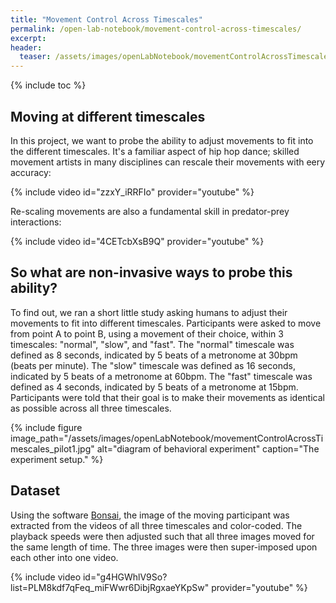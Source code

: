 ```yaml
---
title: "Movement Control Across Timescales"
permalink: /open-lab-notebook/movement-control-across-timescales/
excerpt: 
header:
  teaser: /assets/images/openLabNotebook/movementControlAcrossTimescales_pilot1.jpg
---
```

{% include toc %}

## Moving at different timescales

In this project, we want to probe the ability to adjust movements to fit into the different timescales. It's a familiar aspect of hip hop dance; skilled movement artists in many disciplines can rescale their movements with eery accuracy: 

{% include video id="zzxY_iRRFIo" provider="youtube" %}

Re-scaling movements are also a fundamental skill in predator-prey interactions: 

{% include video id="4CETcbXsB9Q" provider="youtube" %}

## So what are non-invasive ways to probe this ability?

To find out, we ran a short little study asking humans to adjust their movements to fit into different timescales. Participants were asked to move from point A to point B, using a movement of their choice, within 3 timescales: "normal", "slow", and "fast". The "normal" timescale was defined as 8 seconds, indicated by 5 beats of a metronome at 30bpm (beats per minute). The "slow" timescale was defined as 16 seconds, indicated by 5 beats of a metronome at 60bpm. The "fast" timescale was defined as 4 seconds, indicated by 5 beats of a metronome at 15bpm. Participants were told that their goal is to make their movements as identical as possible across all three timescales. 

{% include figure image_path="/assets/images/openLabNotebook/movementControlAcrossTimescales_pilot1.jpg" alt="diagram of behavioral experiment" caption="The experiment setup." %}

## Dataset 

Using the software <a href="https://bitbucket.org/horizongir/bonsai">Bonsai</a>, the image of the moving participant was extracted from the videos of all three timescales and color-coded. The playback speeds were then adjusted such that all three images moved for the same length of time. The three images were then super-imposed upon each other into one video. 

{% include video id="g4HGWhlV9So?list=PLM8kdf7qFeq_miFWwr6DibjRgxaeYKpSw" provider="youtube" %}
